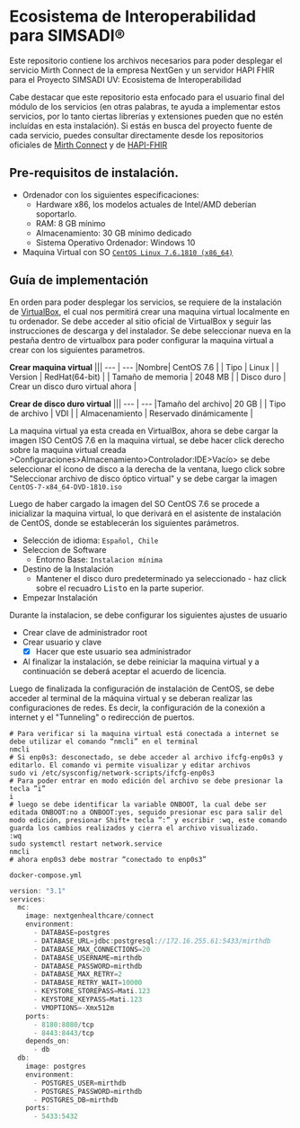 # Ecosistema de Interoperabilidad para SIMSADI® 

Este repositorio contiene los archivos necesarios para poder desplegar el servicio Mirth Connect de la empresa NextGen y un servidor HAPI FHIR para el Proyecto SIMSADI UV: Ecosistema de Interoperabilidad

Cabe destacar que este repositorio esta enfocado para el usuario final del módulo de los servicios (en otras palabras, te ayuda a implementar estos servicios, por lo tanto ciertas librerías y extensiones pueden que no estén incluídas en esta instalación). Si estás en busca del proyecto fuente de cada servicio,  puedes consultar directamente desde los repositorios oficiales de [Mirth Connect](https://github.com/nextgenhealthcare/connect) y de [HAPI-FHIR](https://github.com/hapifhir/hapi-fhir-jpaserver-starter)


## Pre-requisitos de instalación.
- Ordenador con los siguientes especificaciones:
  - Hardware x86, los modelos actuales de Intel/AMD deberían soportarlo.
  - RAM: 8 GB mínimo
  - Almacenamiento: 30 GB mínimo dedicado
  - Sistema Operativo Ordenador: Windows 10
- Maquina Virtual con SO [`CentOS Linux 7.6.1810 (x86_64)`](http://ftp.iij.ad.jp/pub/linux/centos-vault/7.6.1810/isos/x86_64/CentOS-7-x86_64-DVD-1810.iso) 

## Guía de implementación
En orden para poder desplegar los servicios, se requiere de la instalación de [VirtualBox](https://www.virtualbox.org/), el cual nos permitirá crear una maquina virtual localmente en tu ordenador. Se debe acceder al sitio oficial de VirtualBox y seguir las instrucciones de descarga y del instalador.
Se debe seleccionar nueva en la pestaña dentro de virtualbox para poder configurar la maquina virtual a crear con los siguientes parametros.

**Crear maquina virtual**
|||
--- | --- 
|Nombre| CentOS 7.6 |
| Tipo      | Linux |
| Version      | RedHat(64-bit)     | 
| Tamaño de memoria | 2048 MB      | 
| Disco duro      | Crear un disco duro virtual ahora         |

**Crear de disco duro virtual**
|||
--- | --- 
|Tamaño del archivo| 20 GB |
| Tipo de archivo     | VDI |
| Almacenamiento   | Reservado dinámicamente    | 

La maquina virtual ya esta creada en VirtualBox, ahora se debe cargar la imagen ISO CentOS 7.6 en la maquina virtual, se debe hacer click derecho sobre la maquina virtual creada >Configuraciones>Almacenamiento>Controlador:IDE>Vacío> se debe seleccionar el ícono de disco a la derecha de la ventana, luego click sobre "Seleccionar archivo de disco óptico virtual" y se debe cargar la imagen `CentOS-7-x84_64-DVD-1810.iso`

Luego de haber cargado la imagen del SO CentOS 7.6 se procede a inicializar la maquina virtual, lo que derivará en el asistente de instalación de CentOS, donde se establecerán los siguientes parámetros.

- Selección de idioma: `Español, Chile`
- Seleccion de Software
  - Entorno Base: `Instalacion mínima`
- Destino de la Instalación
  - Mantener el disco duro predeterminado ya seleccionado - haz click sobre el recuadro <samp>Listo</samp> en la parte superior.
- Empezar Instalación


Durante la instalacion, se debe configurar los siguientes ajustes de usuario

- Crear clave de administrador root
- Crear usuario y clave
  - [x] Hacer que este usuario sea administrador
- Al finalizar la instalación, se debe reiniciar la maquina virtual y a continuación se deberá aceptar el acuerdo de licencia.

Luego de finalizada la configuración de instalación de CentOS, se debe acceder al terminal de la máquina virtual y se deberan realizar las configuraciones de redes. Es decir, la configuración de la conexión a internet y el "Tunneling" o redirección de puertos.
 
```
# Para verificar si la maquina virtual está conectada a internet se debe utilizar el comando “nmcli” en el terminal
nmcli
# Si enp0s3: desconectado, se debe acceder al archivo ifcfg-enp0s3 y editarlo. El comando vi permite visualizar y editar archivos
sudo vi /etc/sysconfig/network-scripts/ifcfg-enp0s3
# Para poder entrar en modo edición del archivo se debe presionar la tecla ”i” 
i
# luego se debe identificar la variable ONBOOT, la cual debe ser editada ONBOOT:no a ONBOOT:yes, seguido presionar esc para salir del modo edición, presionar Shift+ tecla ”:” y escribir :wq, este comando guarda los cambios realizados y cierra el archivo visualizado.
:wq
sudo systemctl restart network.service
nmcli
# ahora enp0s3 debe mostrar “conectado to enp0s3” 
```





`docker-compose.yml`

```javascript
version: "3.1"
services:
  mc:
    image: nextgenhealthcare/connect
    environment:
      - DATABASE=postgres
      - DATABASE_URL=jdbc:postgresql://172.16.255.61:5433/mirthdb
      - DATABASE_MAX_CONNECTIONS=20
      - DATABASE_USERNAME=mirthdb
      - DATABASE_PASSWORD=mirthdb
      - DATABASE_MAX_RETRY=2
      - DATABASE_RETRY_WAIT=10000
      - KEYSTORE_STOREPASS=Mati.123
      - KEYSTORE_KEYPASS=Mati.123
      - VMOPTIONS=-Xmx512m
    ports:
      - 8180:8080/tcp
      - 8443:8443/tcp
    depends_on:
      - db
  db:
    image: postgres
    environment:
      - POSTGRES_USER=mirthdb
      - POSTGRES_PASSWORD=mirthdb
      - POSTGRES_DB=mirthdb
    ports:
      - 5433:5432
```
